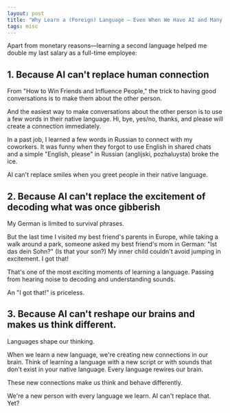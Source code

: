 ```yaml
---
layout: post
title: "Why Learn a (Foreign) Language — Even When We Have AI and Many Other Tools These Days"
tags: misc
---
```


Apart from monetary reasons—learning a second language helped me double my last salary as a full-time employee:

## 1. Because AI can't replace human connection

From "How to Win Friends and Influence People," the trick to having good conversations is to make them about the other person.

And the easiest way to make conversations about the other person is to use a few words in their native language. Hi, bye, yes/no, thanks, and please will create a connection immediately.

In a past job, I learned a few words in Russian to connect with my coworkers. It was funny when they forgot to use English in shared chats and a simple "English, please" in Russian (anglijski, pozhaluysta) broke the ice.

AI can't replace smiles when you greet people in their native language.

## 2. Because AI can't replace the excitement of decoding what was once gibberish

My German is limited to survival phrases.

But the last time I visited my best friend's parents in Europe, while taking a walk around a park, someone asked my best friend's mom in German: "Ist das dein Sohn?" (Is that your son?) My inner child couldn't avoid jumping in excitement. I got that!

That's one of the most exciting moments of learning a language. Passing from hearing noise to decoding and understanding sounds.

An "I got that!" is priceless.

## 3. Because AI can't reshape our brains and makes us think different.

Languages shape our thinking.

When we learn a new language, we're creating new connections in our brain. Think of learning a language with a new script or with sounds that don't exist in your native language. Every language rewires our brain.

These new connections make us think and behave differently.

We're a new person with every language we learn. AI can't replace that. Yet?
